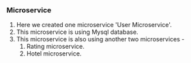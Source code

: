 ### Microservice

1. Here we created one microservice 'User Microservice'.
2. This microservice is using Mysql database.
3. This microservice is also using another two microservices -
    1. Rating microservice.
    2. Hotel microservice. 